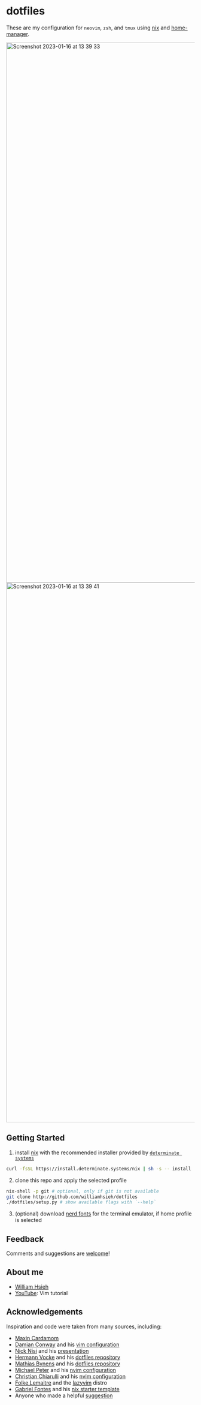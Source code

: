 # dotfiles

These are my configuration for `neovim`, `zsh`, and `tmux` using [nix](https://nixos.org/manual/nix/stable/) and [home-manager](https://github.com/nix-community/home-manager).

<img width="1440" alt="Screenshot 2023-01-16 at 13 39 33" src="https://user-images.githubusercontent.com/23206205/212606291-498b2c3b-c891-4567-8305-0ad438aad286.png">
<img width="1440" alt="Screenshot 2023-01-16 at 13 39 41" src="https://user-images.githubusercontent.com/23206205/212606308-24b3b4a8-9ce8-409b-85cb-6b3a1c4a4ce0.png">

## Getting Started

1. install [nix](https://nixos.org/download.html) with the recommended installer provided by [`determinate systems`](https://determinate.systems/)

```bash
curl -fsSL https://install.determinate.systems/nix | sh -s -- install
```

2. clone this repo and apply the selected profile

```bash
nix-shell -p git # optional, only if git is not available
git clone http://github.com/williamhsieh/dotfiles
./dotfiles/setup.py # show available flags with `--help`
```

3. (optional) download [nerd fonts](https://www.nerdfonts.com/) for the terminal emulator, if home profile is selected

## Feedback

Comments and suggestions are [welcome](https://github.com/WilliamHsieh/dotfiles/issues)!

## About me

- [William Hsieh](https://github.com/williamhsieh/)
- [YouTube](https://www.youtube.com/playlist?list=PL9_ICC0aO5tjEbqj4ivBFsafBx8Rw74fg): Vim tutorial

## Acknowledgements

Inspiration and code were taken from many sources, including:

- [Maxin Cardamom](https://github.com/changemewtf/no_plugins)
- [Damian Conway](http://damian.conway.org/About_us/Bio_formal.html) and his [vim configuration](https://github.com/thoughtstream/Damian-Conway-s-Vim-Setup)
- [Nick Nisi](https://nicknisi.com/) and his [presentation](https://github.com/nicknisi/vim-workshop)
- [Hermann Vocke](https://www.hamvocke.com/) and his [dotfiles repository](https://github.com/hamvocke/dotfiles)
- [Mathias Bynens](https://mathiasbynens.be/) and his [dotfiles repository](https://github.com/mathiasbynens/dotfiles/)
- [Michael Peter](https://mijope.de/) and his [nvim configuration](https://github.com/Allaman/nvim)
- [Christian Chiarulli](https://www.chrisatmachine.com/) and his [nvim configuration](https://github.com/ChristianChiarulli/nvim)
- [Folke Lemaitre](https://folke.io/) and the [lazyvim](https://github.com/lazyvim/lazyvim) distro
- [Gabriel Fontes](https://m7.rs/) and his [nix starter template](https://github.com/Misterio77/nix-starter-configs)
- Anyone who made a helpful [suggestion](https://github.com/WilliamHsieh/dotfiles/issues)
